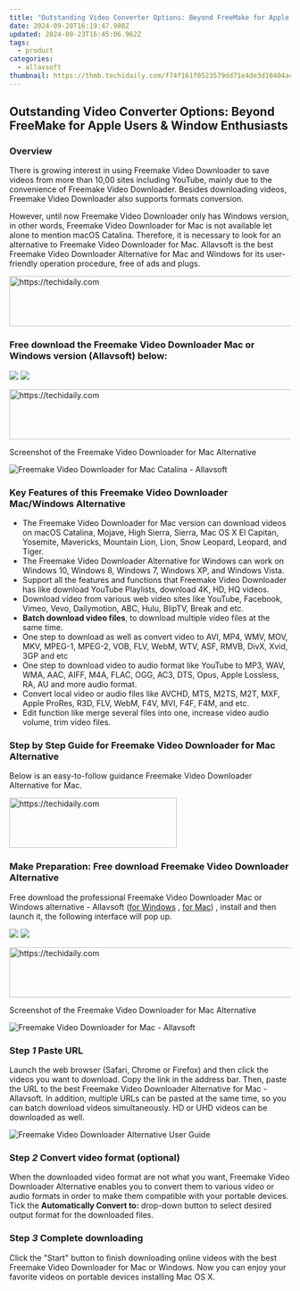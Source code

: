 ```yaml
---
title: "Outstanding Video Converter Options: Beyond FreeMake for Apple Users & Window Enthusiasts"
date: 2024-09-20T16:19:47.980Z
updated: 2024-09-23T16:45:06.962Z
tags:
  - product
categories:
  - allavsoft
thumbnail: https://thmb.techidaily.com/f74f161f0523579dd71e4de3d10404ac967ce66d01905429c873797c52e328b9.jpg
---
```


## Outstanding Video Converter Options: Beyond FreeMake for Apple Users & Window Enthusiasts

### Overview

There is growing interest in using Freemake Video Downloader to save videos from more than 10,00 sites including YouTube, mainly due to the convenience of Freemake Video Downloader. Besides downloading videos, Freemake Video Downloader also supports formats conversion.

However, until now Freemake Video Downloader only has Windows version, in other words, Freemake Video Downloader for Mac is not available let alone to mention macOS Catalina. Therefore, it is necessary to look for an alternative to Freemake Video Downloader for Mac. Allavsoft is the best Freemake Video Downloader Alternative for Mac and Windows for its user-friendly operation procedure, free of ads and plugs.

<!-- affiliate ads begin -->
<a href="https://appsumo.8odi.net/c/5597632/2123736/7443" target="_top" id="2123736">
  <img src="//a.impactradius-go.com/display-ad/7443-2123736" border="0" alt="https://techidaily.com" width="728" height="90"/>
</a>
<img height="0" width="0" src="https://appsumo.8odi.net/i/5597632/2123736/7443" style="position:absolute;visibility:hidden;" border="0" />
<!-- affiliate ads end -->

### Free download the Freemake Video Downloader Mac or Windows version (Allavsoft) below:

[![](https://www.allavsoft.com/how-to/../images/how-to/free-download-win.jpg)](https://tools.techidaily.com/allavsoft/products/) [![](https://www.allavsoft.com/how-to/../images/how-to/free-download-mac.jpg)](https://tools.techidaily.com/allavsoft/products/)

<!-- affiliate ads begin -->
<a href="https://appsumo.8odi.net/c/5597632/2082521/7443" target="_top" id="2082521">
  <img src="//a.impactradius-go.com/display-ad/7443-2082521" border="0" alt="https://techidaily.com" width="728" height="90"/>
</a>
<img height="0" width="0" src="https://appsumo.8odi.net/i/5597632/2082521/7443" style="position:absolute;visibility:hidden;" border="0" />
<!-- affiliate ads end -->

Screenshot of the Freemake Video Downloader for Mac Alternative

![Freemake Video Downloader for Mac Catalina - Allavsoft](https://www.allavsoft.com/how-to/../images/allavsoft-mac/screen-shot-600.jpg)

### Key Features of this Freemake Video Downloader Mac/Windows Alternative

* The Freemake Video Downloader for Mac version can download videos on macOS Catalina, Mojave, High Sierra, Sierra, Mac OS X El Capitan, Yosemite, Mavericks, Mountain Lion, Lion, Snow Leopard, Leopard, and Tiger.
* The Freemake Video Downloader Alternative for Windows can work on Windows 10, Windows 8, Windows 7, Windows XP, and Windows Vista.
* Support all the features and functions that Freemake Video Downloader has like download YouTube Playlists, download 4K, HD, HQ videos.
* Download video from various web video sites like YouTube, Facebook, Vimeo, Vevo, Dailymotion, ABC, Hulu, BlipTV, Break and etc.
* **Batch download video files**, to download multiple video files at the same time.
* One step to download as well as convert video to AVI, MP4, WMV, MOV, MKV, MPEG-1, MPEG-2, VOB, FLV, WebM, WTV, ASF, RMVB, DivX, Xvid, 3GP and etc
* One step to download video to audio format like YouTube to MP3, WAV, WMA, AAC, AIFF, M4A, FLAC, OGG, AC3, DTS, Opus, Apple Lossless, RA, AU and more audio format.
* Convert local video or audio files like AVCHD, MTS, M2TS, M2T, MXF, Apple ProRes, R3D, FLV, WebM, F4V, MVI, F4F, F4M, and etc.
* Edit function like merge several files into one, increase video audio volume, trim video files.

### Step by Step Guide for Freemake Video Downloader for Mac Alternative

Below is an easy-to-follow guidance Freemake Video Downloader Alternative for Mac.

<!-- affiliate ads begin -->
<a href="https://aligracehair.sjv.io/c/5597632/1997630/19272" target="_top" id="1997630">
  <img src="//a.impactradius-go.com/display-ad/19272-1997630" border="0" alt="https://techidaily.com" width="300" height="90"/>
</a>
<img height="0" width="0" src="https://aligracehair.sjv.io/i/5597632/1997630/19272" style="position:absolute;visibility:hidden;" border="0" />
<!-- affiliate ads end -->

### Make Preparation: Free download Freemake Video Downloader Alternative

Free download the professional Freemake Video Downloader Mac or Windows alternative - Allavsoft ([for Windows](https://tools.techidaily.com/allavsoft/products/) , [for Mac](https://tools.techidaily.com/allavsoft/products/)) , install and then launch it, the following interface will pop up.

[![](https://www.allavsoft.com/how-to/../images/how-to/free-download-win.jpg)](https://tools.techidaily.com/allavsoft/products/) [![](https://www.allavsoft.com/how-to/../images/how-to/free-download-mac.jpg)](https://tools.techidaily.com/allavsoft/products/)

<!-- affiliate ads begin -->
<a href="https://appsumo.8odi.net/c/5597632/2123733/7443" target="_top" id="2123733">
  <img src="//a.impactradius-go.com/display-ad/7443-2123733" border="0" alt="https://techidaily.com" width="728" height="90"/>
</a>
<img height="0" width="0" src="https://appsumo.8odi.net/i/5597632/2123733/7443" style="position:absolute;visibility:hidden;" border="0" />
<!-- affiliate ads end -->

Screenshot of the Freemake Video Downloader for Mac Alternative

![Freemake Video Downloader for Mac - Allavsoft](https://www.allavsoft.com/how-to/../images/allavsoft-mac/screen-shot-600.jpg)

### Step _1_ Paste URL

Launch the web browser (Safari, Chrome or Firefox) and then click the videos you want to download. Copy the link in the address bar. Then, paste the URL to the best Freemake Video Downloader Alternative for Mac -Allavsoft. In addition, multiple URLs can be pasted at the same time, so you can batch download videos simultaneously. HD or UHD videos can be downloaded as well.

![Freemake Video Downloader Alternative User Guide](https://www.allavsoft.com/how-to/../images/how-to/freemake-video-downloader-for-mac-alternative/how-to-use-freemake-video-downloader-alternative-for-mac-windows.jpg)

### Step _2_ Convert video format (optional)

When the downloaded video format are not what you want, Freemake Video Downloader Alternative enables you to convert them to various video or audio formats in order to make them compatible with your portable devices. Tick the **Automatically Convert to:** drop-down button to select desired output format for the downloaded files.

### Step _3_ Complete downloading

Click the "Start" button to finish downloading online videos with the best Freemake Video Downloader for Mac or Windows. Now you can enjoy your favorite videos on portable devices installing Mac OS X.

<ins class="adsbygoogle"
     style="display:block"
     data-ad-format="autorelaxed"
     data-ad-client="ca-pub-7571918770474297"
     data-ad-slot="1223367746"></ins>

<ins class="adsbygoogle"
     style="display:block"
     data-ad-client="ca-pub-7571918770474297"
     data-ad-slot="8358498916"
     data-ad-format="auto"
     data-full-width-responsive="true"></ins>



